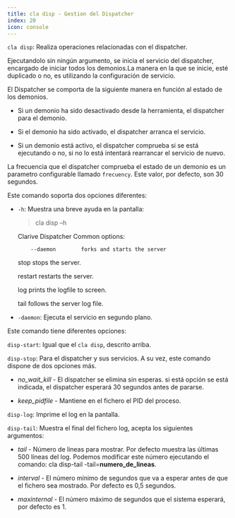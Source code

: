 ```yaml
---
title: cla disp - Gestion del Dispatcher
index: 20
icon: console
---
```

`cla disp`: Realiza operaciones relacionadas con el dispatcher.

Ejecutandolo sin ningún argumento, se inicia el servicio del dispatcher, encargado de iniciar todos los demonios.La manera en la que se inicie, esté duplicado o no, es utilizando la configuración de servicio.

El Dispatcher se comporta de la siguiente manera en función al estado de los demonios.

- Si un demonio ha sido desactivado desde la herramienta, el dispatcher para el demonio.

- Si el demonio ha sido activado, el dispatcher arranca el servicio.

- Si un demonio está activo, el dispatcher comprueba si se está ejecutando o no, si no lo está intentará rearrancar el servicio de nuevo.

La frecuencia que el dispatcher comprueba el estado de un demonio es un parametro configurable llamado `frecuency`. Este valor, por defecto, son 30 segundos.

Este comando soporta dos opciones diferentes:

- `-h`:  Muestra una breve ayuda en la pantalla:


    > cla disp –h

    Clarive Dispatcher
      Common options:

          --daemon        forks and starts the server

    stop
      stops the server.

     restart
      restarts the server.

     log
      prints the logfile to screen.

     tail
      follows the server log file.



- `-daemon`: Ejecuta el servicio en segundo plano.

Este comando tiene diferentes opciones:

`disp-start`: Igual que el `cla disp`, descrito arriba.

`disp-stop`:  Para el dispatcher y sus servicios. A su vez, este comando dispone de dos opciones más.

- *no_wait_kill* - El dispatcher se elimina sin esperas. si está opción se está indicada, el dispatcher esperará 30 segundos antes de pararse.

- *keep_pidfile* - Mantiene en el fichero el PID del proceso.

`disp-log`: Imprime el log en la pantalla.

`disp-tail`: Muestra el final del fichero log, acepta los siguientes argumentos:

- *tail* - Número de lineas para mostrar. Por defecto muestra las últimas 500 líneas del log. Podemos modificar este número ejecutando el comando: cla disp-tail -tail=**numero_de_lineas**.

- *interval* - El número mínimo de segundos que va a esperar antes de que el fichero sea mostrado. Por defecto es 0,5 segundos.

- *maxinternal* - El número máximo de segundos que el sistema esperará, por defecto es 1.


